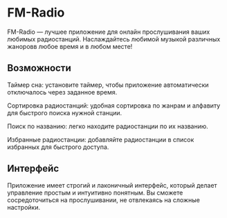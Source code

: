 # FM-Radio
FM-Radio — лучшее приложение для онлайн прослушивания ваших любимых радиостанций. Наслаждайтесь любимой музыкой различных жаноровв любое время и в любом месте!

## Возможности

Таймер сна: установите таймер, чтобы приложение автоматически отключалось через заданное время.

Сортировка радиостанций: удобная сортировка по жанрам и алфавиту для быстрого поиска нужной станции.

Поиск по названию: легко находите радиостанции по их названию.

Избранные радиостанции: добавляйте радиостанции в список избранных для быстрого доступа.

## Интерфейс
Приложение имеет строгий и лаконичный интерфейс, который делает управление простым и интуитивно понятным. Вы сможете сосредоточиться на прослушивании, не отвлекаясь на сложные настройки.

